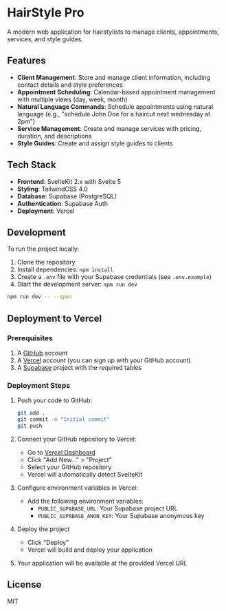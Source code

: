# HairStyle Pro

A modern web application for hairstylists to manage clients, appointments, services, and style guides.

## Features

- **Client Management**: Store and manage client information, including contact details and style preferences
- **Appointment Scheduling**: Calendar-based appointment management with multiple views (day, week, month)
- **Natural Language Commands**: Schedule appointments using natural language (e.g., "schedule John Doe for a haircut next wednesday at 2pm")
- **Service Management**: Create and manage services with pricing, duration, and descriptions
- **Style Guides**: Create and assign style guides to clients

## Tech Stack

- **Frontend**: SvelteKit 2.x with Svelte 5
- **Styling**: TailwindCSS 4.0
- **Database**: Supabase (PostgreSQL)
- **Authentication**: Supabase Auth
- **Deployment**: Vercel

## Development

To run the project locally:

1. Clone the repository
2. Install dependencies: `npm install`
3. Create a `.env` file with your Supabase credentials (see `.env.example`)
4. Start the development server: `npm run dev`

```bash
npm run dev -- --open
```

## Deployment to Vercel

### Prerequisites

1. A [GitHub](https://github.com) account
2. A [Vercel](https://vercel.com) account (you can sign up with your GitHub account)
3. A [Supabase](https://supabase.com) project with the required tables

### Deployment Steps

1. Push your code to GitHub:
   ```bash
   git add .
   git commit -m "Initial commit"
   git push
   ```

2. Connect your GitHub repository to Vercel:
   - Go to [Vercel Dashboard](https://vercel.com/dashboard)
   - Click "Add New..." > "Project"
   - Select your GitHub repository
   - Vercel will automatically detect SvelteKit

3. Configure environment variables in Vercel:
   - Add the following environment variables:
     - `PUBLIC_SUPABASE_URL`: Your Supabase project URL
     - `PUBLIC_SUPABASE_ANON_KEY`: Your Supabase anonymous key

4. Deploy the project
   - Click "Deploy"
   - Vercel will build and deploy your application

5. Your application will be available at the provided Vercel URL

## License

MIT
